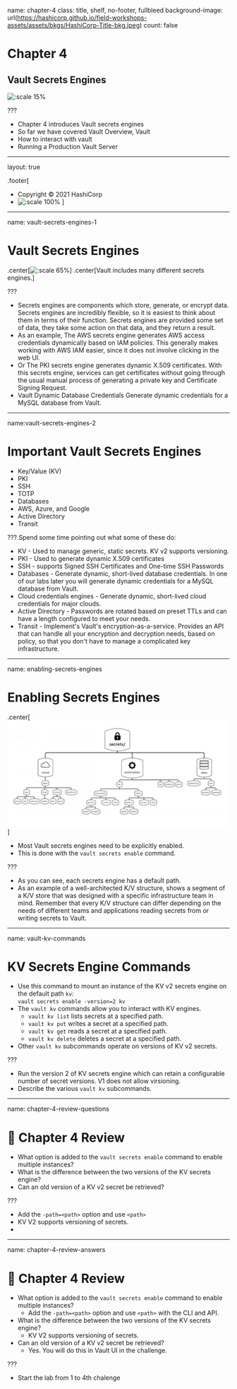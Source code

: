 name: chapter-4
class: title, shelf, no-footer, fullbleed
background-image: url(https://hashicorp.github.io/field-workshops-assets/assets/bkgs/HashiCorp-Title-bkg.jpeg)
count: false

# Chapter 4      
## Vault Secrets Engines

![:scale 15%](https://hashicorp.github.io/field-workshops-assets/assets/logos/logo_vault.png)

???

* Chapter 4 introduces Vault secrets engines
* So far we have covered Vault Overview, Vault
* How to interact with vault
* Running a Production Vault Server

---
layout: true

.footer[
- Copyright © 2021 HashiCorp
- ![:scale 100%](https://hashicorp.github.io/field-workshops-assets/assets/logos/HashiCorp_Icon_Black.svg)
]

---
name: vault-secrets-engines-1
# Vault Secrets Engines

.center[![:scale 65%](images/vault-secrets-engines.png)]
.center[Vault includes many different secrets engines.]

???
* Secrets engines are components which store, generate, or encrypt data. Secrets engines are incredibly flexible, so it is easiest to think about them in terms of their function. Secrets engines are provided some set of data, they take some action on that data, and they return a result.
* As an example, The AWS secrets engine generates AWS access credentials dynamically based on IAM policies. This generally makes working with AWS IAM easier, since it does not involve clicking in the web UI.
* Or The PKI secrets engine generates dynamic X.509 certificates. With this secrets engine, services can get certificates without going through the usual manual process of generating a private key and Certificate Signing Request.
* Vault Dynamic Database Credentials
Generate dynamic credentials for a MySQL database from Vault.

---
name:vault-secrets-engines-2
# Important Vault Secrets Engines
* Key/Value (KV)
* PKI
* SSH
* TOTP
* Databases
* AWS, Azure, and Google
* Active Directory
* Transit

???
Spend some time pointing out what some of these do:
* KV - Used to manage generic, static secrets. KV v2 supports versioning.
* PKI - Used to generate dynamic X.509 certificates
* SSH -  supports Signed SSH Certificates and One-time SSH Passwords
* Databases - Generate dynamic, short-lived database credentials. In one of our labs later you will generate dynamic credentials for a MySQL database from Vault.
* Cloud credentials engines - Generate dynamic, short-lived cloud credentials for major clouds.
* Active Directory - Passwords are rotated based on preset TTLs and can have a length configured to meet your needs.
* Transit - Implement's Vault's encryption-as-a-service. Provides an API that can handle all your encryption and decryption needs, based on policy, so that you don't have to manage a complicated key infrastructure.

---
name: enabling-secrets-engines
# Enabling Secrets Engines

.center[![:scale 60%](images/secret_path.png)]

* Most Vault secrets engines need to be explicitly enabled.
* This is done with the `vault secrets enable` command.


???
* As you can see, each secrets engine has a default path.
* As an example of a well-architected K/V structure, shows a segment of a K/V store that was designed with a specific infrastructure team in mind. Remember that every K/V structure can differ depending on the needs of different teams and applications reading secrets from or writing secrets to Vault.

---

name: vault-kv-commands
# KV Secrets Engine Commands
* Use this command to mount an instance of the KV v2 secrets engine on the default path `kv`:<br>
`vault secrets enable -version=2 kv`
* The `vault kv` commands allow you to interact with KV engines.
  * `vault kv list` lists secrets at a specified path.
  * `vault kv put` writes a secret at a specified path.
  * `vault kv get` reads a secret at a specified path.
  * `vault kv delete` deletes a secret at a specified path.
* Other `vault kv` subcommands operate on versions of KV v2 secrets.

???

* Run the version 2 of KV secrets engine which can retain a configurable number of secret versions. V1 does not allow virsioning.
* Describe the various `vault kv` subcommands.

---
name: chapter-4-review-questions
# 📝 Chapter 4 Review

* What option is added to the `vault secrets enable` command to enable multiple instances?
* What is the difference between the two versions of the KV secrets engine?
* Can an old version of a KV v2 secret be retrieved?

???
* Add the `-path=<path>` option and use `<path>`
* KV V2 supports versioning of secrets.
* 

---
name: chapter-4-review-answers
# 📝 Chapter 4 Review

* What option is added to the `vault secrets enable` command to enable multiple instances?
  * Add the `-path=<path>` option and use `<path>` with the CLI and API.
* What is the difference between the two versions of the KV secrets engine?
  * KV V2 supports versioning of secrets.
* Can an old version of a KV v2 secret be retrieved?
  * Yes. You will do this in Vault UI in the challenge.

???
* Start the lab from 1 to 4th chalenge
